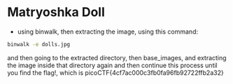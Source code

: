 # Matryoshka Doll
- using binwalk, then extracting the image, using this command:
```bash
binwalk -e dolls.jpg
```
and then going to the extracted directory, then base_images, and extracting the image inside that directory again and then continue this process until you find the flag!, which is picoCTF{4cf7ac000c3fb0fa96fb92722ffb2a32}
